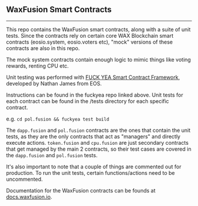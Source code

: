 ## WaxFusion Smart Contracts

---

This repo contains the WaxFusion smart contracts, along with a suite of unit tests. Since the contracts rely on certain core WAX Blockchain smart contracts (eosio.system, eosio.voters etc), "mock" versions of these contracts are also in this repo.

The mock system contracts contain enough logic to mimic things like voting rewards, renting CPU etc.

Unit testing was performed with [FUCK YEA Smart Contract Framework](https://github.com/nsjames/fuckyea?tab=readme-ov-file), developed by Nathan James from EOS.

Instructions can be found in the fuckyea repo linked above. Unit tests for each contract can be found in the /tests directory for each specific contract.

e.g. `cd pol.fusion && fuckyea test build`

The `dapp.fusion` and `pol.fusion` contracts are the ones that contain the unit tests, as they are the only contracts that act as "managers" and directly execute actions. `token.fusion` and `cpu.fusion` are just secondary contracts that get managed by the main 2 contracts, so their test cases are covered in the `dapp.fusion` and `pol.fusion` tests.

It's also important to note that a couple of things are commented out for production. To run the unit tests, certain functions/actions need to be uncommented.

Documentation for the WaxFusion contracts can be founds at [docs.waxfusion.io](https://docs.waxfusion.io).